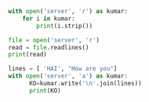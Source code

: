 ```python
with open('server', 'r') as kumar:
    for i in kumar:
        print(i.strip())
```

```python
file = open('server', 'r')
read = file.readlines()
print(read)
```
```python
lines = [ 'HAI', "How are you"]
with open('server', 'a') as kumar:
      KO=kumar.write('\n'.join(lines))
      print(KO)
```
    
